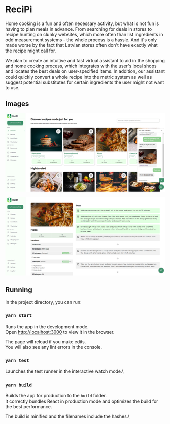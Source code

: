 # ReciPi

Home cooking is a fun and often necessary activity, but what is not fun is having to plan meals in advance. From searching for deals in stores to recipe hunting on clunky websites, which more often than list ingredients in odd measurement systems - the whole process is a hassle. And it's only made worse by the fact that Latvian stores often don't have exactly what the recipe might call for.

We plan to create an intuitive and fast virtual assistant to aid in the shopping and home cooking process, which integrates with the user's local shops and locates the best deals on user-specified items. In addition, our assistant could quickly convert a whole recipe into the metric system as well as suggest potential substitutes for certain ingredients the user might not want to use.

## Images

![Image 1](/.images/image_1.png)

![Image 2](/.images/image_2.png)

## Running

In the project directory, you can run:

### `yarn start`

Runs the app in the development mode.\
Open [http://localhost:3000](http://localhost:3000) to view it in the browser.

The page will reload if you make edits.\
You will also see any lint errors in the console.

### `yarn test`

Launches the test runner in the interactive watch mode.\

### `yarn build`

Builds the app for production to the `build` folder.\
It correctly bundles React in production mode and optimizes the build for the best performance.

The build is minified and the filenames include the hashes.\
